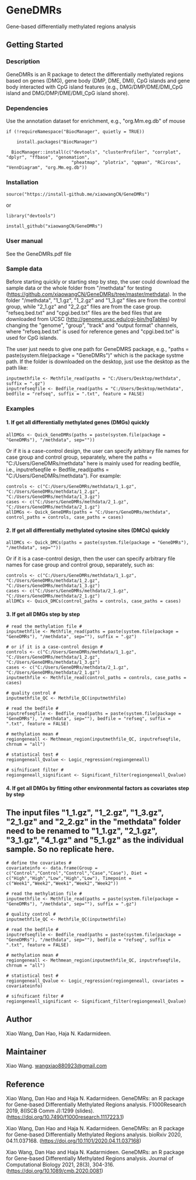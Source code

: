 # GeneDMRs

Gene-based differentially methylated regions analysis

## Getting Started

### Description

GeneDMRs is an R package to detect the differentially methylated regions based on genes (DMG), gene body (DMP, DME, DMI), CpG islands and gene body interacted with CpG island features (e.g., DMG/DMP/DME/DMI_CpG island and DMG/DMP/DME/DMI_CpG island shore). 

### Dependencies

Use the annotation dataset for enrichment, e.g., "org.Mm.eg.db" of mouse

```
if (!requireNamespace("BiocManager", quietly = TRUE))

    install.packages("BiocManager")
    
  BiocManager::install(c("devtools", "clusterProfiler", "corrplot", "dplyr", "ffbase", "genomation", 
                         "pheatmap", "plotrix", "qqman", "RCircos", "VennDiagram", "org.Mm.eg.db"))
```

### Installation

```
source("https://install-github.me/xiaowangCN/GeneDMRs")
```

or

```
library("devtools")

install_github("xiaowangCN/GeneDMRs")
```

### User manual

See the GeneDMRs.pdf file


### Sample data

Before starting quickly or starting step by step, the user could download the sample data or the whole folder from "/methdata" for testing (https://github.com/xiaowangCN/GeneDMRs/tree/master/methdata). In the folder "/methdata", "1_1.gz", "1_2.gz" and "1_3.gz" files are from the control group, while "2_1.gz" and "2_2.gz" files are from the case group. "refseq.bed.txt" and "cpgi.bed.txt" files are the bed files that are downloaded from UCSC (http://genome.ucsc.edu/cgi-bin/hgTables) by changing the "genome", "group", "track" and "output format" channels, where "refseq.bed.txt" is used for reference genes and "cpgi.bed.txt" is used for CpG islands. 

The user just needs to give one path for GeneDMRS package, e.g., "paths = paste(system.file(package = "GeneDMRs")" which is the package systme path. If the folder is downloaded on the desktop, just use the desktop as the path like:

```
inputmethfile <- Methfile_read(paths = "C:/Users/Desktop/methdata", suffix = ".gz")
inputrefseqfile <- Bedfile_read(paths = "C:/Users/Desktop/methdata", bedfile = "refseq", suffix = ".txt", feature = FALSE)
```

### Examples

#### 1. If get all differentially methylated genes (DMGs) quickly

```
allDMGs <- Quick_GeneDMRs(paths = paste(system.file(package = "GeneDMRs"), "/methdata", sep=""))
```

Or if it is a case-control design, the user can specify arbitrary file names for case group and control group, separately, where the paths = "C:/Users/GeneDMRs/methdata" here is mainly used for reading bedfile, i.e., inputrefseqfile <- Bedfile_read(paths = "C:/Users/GeneDMRs/methdata"). For example:

```
controls <- c("C:/Users/GeneDMRs/methdata/1_1.gz", "C:/Users/GeneDMRs/methdata/1_2.gz", "C:/Users/GeneDMRs/methdata/1_3.gz")
cases <- c("C:/Users/GeneDMRs/methdata/2_1.gz", "C:/Users/GeneDMRs/methdata/2_1.gz")
allDMGs <- Quick_GeneDMRs(paths = "C:/Users/GeneDMRs/methdata", control_paths = controls, case_paths = cases)
```

#### 2. If get all differentially methylated cytosine sites (DMCs) quickly

```
allDMCs <- Quick_DMCs(paths = paste(system.file(package = "GeneDMRs"), "/methdata", sep=""))
```

Or if it is a case-control design, then the user can specify arbitrary file names for case group and control group, separately, such as:

```
controls <- c("C:/Users/GeneDMRs/methdata/1_1.gz", "C:/Users/GeneDMRs/methdata/1_2.gz", "C:/Users/GeneDMRs/methdata/1_3.gz")
cases <- c("C:/Users/GeneDMRs/methdata/2_1.gz", "C:/Users/GeneDMRs/methdata/2_1.gz")
allDMCs <- Quick_DMCs(control_paths = controls, case_paths = cases)
```

#### 3. If get all DMGs step by step

```
# read the methylation file #
inputmethfile <- Methfile_read(paths = paste(system.file(package = "GeneDMRs"), "/methdata", sep=""), suffix = ".gz")

# or if it is a case-control design #
controls <- c("C:/Users/GeneDMRs/methdata/1_1.gz", "C:/Users/GeneDMRs/methdata/1_2.gz", "C:/Users/GeneDMRs/methdata/1_3.gz")
cases <- c("C:/Users/GeneDMRs/methdata/2_1.gz", "C:/Users/GeneDMRs/methdata/2_1.gz")
inputmethfile <- Methfile_read(control_paths = controls, case_paths = cases)

# quality control #
inputmethfile_QC <- Methfile_QC(inputmethfile)

# read the bedfile #
inputrefseqfile <- Bedfile_read(paths = paste(system.file(package = "GeneDMRs"), "/methdata", sep=""), bedfile = "refseq", suffix = ".txt", feature = FALSE)
  
# methylation mean #
regiongeneall <- Methmean_region(inputmethfile_QC, inputrefseqfile, chrnum = "all")
  
# statistical test #
regiongeneall_Qvalue <- Logic_regression(regiongeneall)
  
# sifnificant filter #
regiongeneall_significant <- Significant_filter(regiongeneall_Qvalue)
```

#### 4. If get all DMGs by fitting other environmental factors as covariates step by step

## The input files "1_1.gz", "1_2.gz", "1_3.gz", "2_1.gz" and "2_2.gz" in the "methdata" folder need to be renamed to "1_1.gz", "2_1.gz", "3_1.gz", "4_1.gz" and "5_1.gz" as the individual sample. So no replicate here.

```
# define the covariates #
covariateinfo <- data.frame(Group = c("Control","Control","Control","Case","Case"), Diet = c("High","High","Low","High","Low"), Timepoint = c("Week1","Week2","Week1","Week2","Week2"))

# read the methylation file #
inputmethfile <- Methfile_read(paths = paste(system.file(package = "GeneDMRs"), "/methdata", sep=""), suffix = ".gz")

# quality control #
inputmethfile_QC <- Methfile_QC(inputmethfile)

# read the bedfile #
inputrefseqfile <- Bedfile_read(paths = paste(system.file(package = "GeneDMRs"), "/methdata", sep=""), bedfile = "refseq", suffix = ".txt", feature = FALSE)
  
# methylation mean #
regiongeneall <- Methmean_region(inputmethfile_QC, inputrefseqfile, chrnum = "all")
  
# statistical test #
regiongeneall_Qvalue <- Logic_regression(regiongeneall, covariates = covariateinfo)
  
# sifnificant filter #
regiongeneall_significant <- Significant_filter(regiongeneall_Qvalue)
```

## Author

Xiao Wang, Dan Hao, Haja N. Kadarmideen.

## Maintainer

Xiao Wang. <wangxiao880923@gmail.com>

## Reference

Xiao Wang, Dan Hao and Haja N. Kadarmideen. GeneDMRs: an R package for Gene-based Differentially Methylated Regions analysis. F1000Research 2019, 8(ISCB Comm J):1299 (slides). (https://doi.org/10.7490/f1000research.1117223.1)

Xiao Wang, Dan Hao and Haja N. Kadarmideen. GeneDMRs: an R package for Gene-based Differentially Methylated Regions analysis. bioRxiv 2020, 04.11.037168. (https://doi.org/10.1101/2020.04.11.037168)

Xiao Wang, Dan Hao and Haja N. Kadarmideen. GeneDMRs: an R package for Gene-based Differentially Methylated Regions analysis. Journal of Computational Biology 2021, 28(3), 304-316. (https://doi.org/10.1089/cmb.2020.0081)
